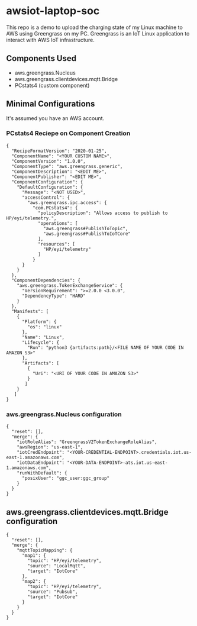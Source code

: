 # awsiot-laptop-soc
This repo is a demo to upload the charging state of my Linux machine
to AWS using Greengrass on my PC. Greengrass is an IoT Linux application
to interact with AWS IoT infrastructure.

## Components Used
- aws.greengrass.Nucleus
- aws.greengrass.clientdevices.mqtt.Bridge
- PCstats4 (custom component)

## Minimal Configurations
It's assumed you have an AWS account.

### PCstats4 Reciepe on Component Creation
```
{
  "RecipeFormatVersion": "2020-01-25",
  "ComponentName": "<YOUR CUSTOM NAME>",
  "ComponentVersion": "1.0.0",
  "ComponentType": "aws.greengrass.generic",
  "ComponentDescription": "<EDIT ME>",
  "ComponentPublisher": "<EDIT ME>",
  "ComponentConfiguration": {
    "DefaultConfiguration": {
      "Message": "<NOT USED>",
      "accessControl": {
        "aws.greengrass.ipc.access": {
          "com.PCstats4": {
            "policyDescription": "Allows access to publish to HP/eyi/telemetry.",
            "operations": [
              "aws.greengrass#PublishToTopic",
              "aws.greengrass#PublishToIoTCore"
            ],
            "resources": [
              "HP/eyi/telemetry"
            ]
          }
      }
    }
  },
  "ComponentDependencies": {
    "aws.greengrass.TokenExchangeService": {
      "VersionRequirement": ">=2.0.0 <3.0.0",
      "DependencyType": "HARD"
    }
  },
  "Manifests": [
    {
      "Platform": {
        "os": "linux"
      },
      "Name": "Linux",
      "Lifecycle": {
        "Run": "python3 {artifacts:path}/<FILE NAME OF YOUR CODE IN AMAZON S3>"
      },
      "Artifacts": [
        {
          "Uri": "<URI OF YOUR CODE IN AMAZON S3>"
        }
       ]
    }
   ]
}
```

### aws.greengrass.Nucleus configuration
```
{
  "reset": [],
  "merge": {
    "iotRoleAlias": "GreengrassV2TokenExchangeRoleAlias",
    "awsRegion": "us-east-1",
    "iotCredEndpoint": "<YOUR-CREDENTIAL-ENDPOINT>.credentials.iot.us-east-1.amazonaws.com",
    "iotDataEndpoint": "<YOUR-DATA-ENDPOINT>-ats.iot.us-east-1.amazonaws.com",
    "runWithDefault": {
      "posixUser": "ggc_user:ggc_group"
    }
  }
}
```

## aws.greengrass.clientdevices.mqtt.Bridge configuration
```
{
  "reset": [],
  "merge": {
    "mqttTopicMapping": {
      "map1": {
        "topic": "HP/eyi/telemetry",
        "source": "LocalMqtt",
        "target": "IotCore"
      },
      "map2": {
        "topic": "HP/eyi/telemetry",
        "source": "Pubsub",
        "target": "IotCore"
      }
    }
  }
}
```
